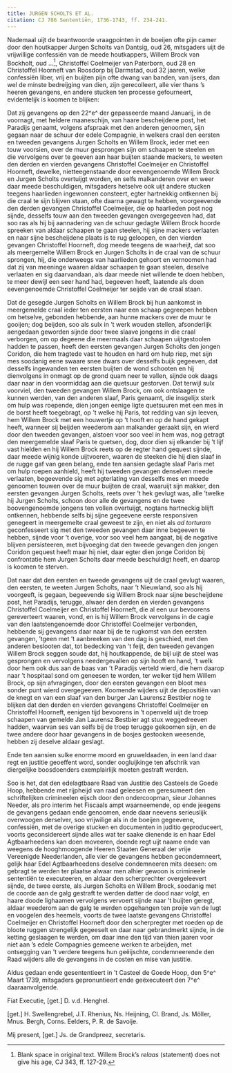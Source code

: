 ```yaml
---
title: JURGEN SCHOLTS ET AL.
citation: CJ 786 Sententiën, 1736-1743, ff. 234-241.
---
```


Nademaal uijt de beantwoorde vraagpointen in de boeijen ofte pijn camer door den houtkapper Jurgen Scholts van Dantsig, oud 26, mitsgaders uijt de vrijwillige confessiën van de meede houtkappers, Willem Brock van Bockholt, oud …[^1], Christoffel Coelmeijer van Paterborn, oud 28 en Christoffel Hoorneft van Roosdorp bij Darmstad, oud 32 jaaren, welke confessiën liber, vrij en buijten pijn ofte dwang van banden, van ijsers, dan wel de minste bedreijging van dien, zijn gerecolleert, alle vier thans ’s heeren gevangens, en andere stucken ten processe gefourneert, evidentelijk is koomen te blijken:

Dat zij gevangens op den 22^e^ der gepasseerde maand Januarij, in de voornagt, met heldere maaneschijn, van haare bescheijdene post, het Paradijs genaamt, volgens afspraak met den anderen genoomen, sijn gegaan naar de schuur der edele Compagnie, in welkers craal den eersten en tweeden gevangens Jurgen Scholts en Willem Brock, ieder met een touw voorsien, over de muur gesprongen sijn om schaapen te steelen en die vervolgens over te geeven aan haar buijten staande mackers, te weeten den derden en vierden gevangens Christoffel Coelmeijer en Christoffel Hoorneft, dewelke, nietteegenstaande door eevengenoemde Willem Brock en Jurgen Scholts overtuijgt worden, en selfs malkanderen over en weer daar meede beschuldigen, mitsgaders hetselve ook uijt andere stucken teegens haarlieden ingewonnen consteert, egter hartnekkig ontkennen bij die craal te sijn blijven staan, ofte daarna gewagt te hebben, voorgeevende den derden gevangen Christoffel Coelmeijer, die op haarlieden post nog sijnde, desselfs touw aan den tweeden gevangen overgegeeven had, dat soo ras als hij bij aannadering van de schuur gedagte Willem Brock hoorde spreeken van aldaar schaapen te gaan steelen, hij sijne mackers verlaaten en naar sijne bescheijdene plaats is te rug geloopen, en den vierden gevangen Christoffel Hoorneft, dog meede teegens de waarheijt, dat soo als meergemelte Willem Brock en Jurgen Scholts in de craal van de schuur sprongen, hij, die onderweegs van haarlieden gehoort en vernoomen had dat zij van meeninge waaren aldaar schaapen te gaan steelen, deselve verlaaten en sig daarvandaan, als daar meede niet willende te doen hebben, te meer dewijl een seer hand had, begeeven heeft, laatende als doen eevengenoemde Christoffel Coelmeijer ter seijde van de craal staan.

Dat de gesegde Jurgen Scholts en Willem Brock bij hun aankomst in meergemelde craal ieder ten eersten naar een schaap gegreepen hebben om hetselve, gebonden hebbende, aan hunne mackers over de muur te gooijen; dog beijden, soo als sulx in ’t werk wouden stellen, afsonderlijk aengedaan geworden sijnde door twee slaave jongens in die craal verborgen, om op degeene die meermaals daar schaapen uijtgestoolen hadden te passen, heeft den eersten gevangen Jurgen Scholts den jongen Coridon, die hem tragtede vast te houden en hard om hulp riep, met sijn mes soodanig eene swaare snee dwars over desselfs buijk gegeeven, dat desselfs ingewanden ten eersten buijten de wond schooten en hij dienvolgens in onmagt op de grond quam neer te vallen, sijnde ook daags daar naar in den voormiddag aan die quetsuur gestorven. Dat terwijl sulx voorviel, den tweeden gevangen Willem Brock, om ook ontslaagen te kunnen werden, van den anderen slaaf, Paris genaamt, die insgelijx sterk om hulp was roepende, dien jongen eenige ligte quetsuuren met een mes in de borst heeft toegebragt, op ’t welke hij Paris, tot redding van sijn leeven, hem Willem Brock met een houwertje op ’t hooft en op de hand gekapt heeft, wanneer sij beijden weederom aan malkander geraakt sijn, en wierd door den tweeden gevangen, alstoen voor soo veel in hem was, nog getragt den meergemelde slaaf Paris te quetsen, dog, door dien sij elkander bij ’t lijf vast hielden en hij Willem Brock reets op de regter hand gequest sijnde, daar meede wijnig konde uijtvoeren, waaren de steeken die hij dien slaaf in de rugge gaf van geen belang, ende ten aansien gedagte slaaf Paris met om hulp roepen aanhield, heeft hij tweeden gevangen denselven meede verlaaten, begeevende sig met agterlating van desselfs mes en meede genoomen touwen over de muur buijten de craal, waaruijt sijn makker, den eersten gevangen Jurgen Scholts, reets over ’t hek gevlugt was, alle ’twelke hij Jurgen Scholts, schoon door alle de gevangens en de twee boovengenoemde jongens ten vollen overtuijgt, nogtans hartneckig blijft ontkennen, hebbende selfs bij sijne gegeevene eerste responsiven genegeert in meergemelte craal geweest te zijn, en niet als *ad torturam* geconfesseert sig met den tweeden gevangen daar inne begeeven te hebben, sijnde voor ’t overige, voor soo veel hem aangaat, bij de negative blijven persisteeren, met bijvoeging dat den tweede gevangen den jongen Coridon gequest heeft maar hij niet, daar egter dien jonge Coridon bij confrontatie hem Jurgen Scholts daar meede beschuldigt heeft, en daarop is koomen te sterven.

Dat naar dat den eersten en tweede gevangens uijt de craal gevlugt waaren, den eersten, te weeten Jurgen Scholts, naar ’t Nieuwland, soo als hij voorgeeft, is gegaan, begeevende sig Willem Brock naar sijne bescheijdene post, het Paradijs, terugge, alwaer den derden en vierden gevangens Christoffel Coelmeijer en Christoffel Hoorneft, die al een uur bevoorens gereverteert waaren, vond, en is hij Willem Brock vervolgens in de cagie van den laatstengenoemde door Christoffel Coelmeijer verbonden, hebbende sij gevangens daar naar bij de te rugkomst van den eersten gevangen, ’tgeen met ’t aanbreeken van den dag is geschied, met den anderen beslooten dat, tot bedecking van ’t feijt, den tweeden gevangen Willem Brock seggen soude dat, hij houtkappende, de bijl uijt de steel was gesprongen en vervolgens needergevallen op sijn hooft en hand, ’t welk door hem ook dus aan de baas van ’t Paradijs verteld wierd, die hem daarop naar ’t hospitaal sond om geneesen te worden, ter welker tijd hem Willem Brock, op sijn afvragingen, door den eersten gevangen een bloot mes sonder punt wierd overgegeeven. Koomende wijders uijt de depositiën van de knegt en van een slaaf van den burger Jan Laurensz Bestbier nog te blijken dat den derden en vierden gevangens Christoffel Coelmeijer en Christoffel Hoorneft, eenigen tijd bevoorens in ’t openveld uijt de troep schaapen van gemelde Jan Laurensz Bestbier agt stux weggedreeven hadden, waarvan ses van selfs bij de troep terugge gekoomen sijn, en de twee andere door haar gevangens in de bosjes gestooken weesende, hebben zij deselve aldaar geslagt.

Ende ten aansien sulke enorme moord en gruweldaaden, in een land daar regt en justitie geoeffent word, sonder oogluijkinge ten afschrik van diergelijke boosdoenders exemplairlijk moeten gestraft werden.

Soo is het, dat den edelagtbaare Raad van Justitie des Casteels de Goede Hoop, hebbende met rijpheijd van raad geleesen en geresumeert den schriftelijken crimineelen eijsch door den ondercoopman, sieur Johannes Needer, als pro interim het Fiscaals ampt waarneemende, op ende jeegens de gevangens gedaan ende genoomen, ende daar neevens serieuslijk overwoogen derselver, soo vrijwilige als in de boeijen gegeevene, confessiën, met de overige stucken en documenten in juditio geproduceert, voorts geconsidereert sijnde alles wat ter saake dienende is en haar Edel Agtbaarheedens kan doen moveeren, doende regt uijt naame ende van weegens de hooghmoogende Heeren Staaten Generaal der vrije Vereenigde Neederlanden, alle vier de gevangens hebben gecondemneert, gelijk haar Edel Agtbaarheedens deselve condemneeren mits deesen: om gebragt te werden ter plaatse alwaar men alhier gewoon is crimineele sententiën te executeeren, en aldaar den scherprechter overgeleevert sijnde, de twee eerste, als Jurgen Scholts en Willem Brock, soodanig met de coorde aan de galg gestraft te werden datter de dood naar volgt, en haare doode lighaamen vervolgens vervoert sijnde naar ’t buijten geregt, aldaar weederom aan de galg te werden opgehangen ten proije van de lugt en voogelen des heemels, voorts de twee laatste gevangens Christoffel Coelmeijer en Christoffel Hoorneft door den scherpregter met roeden op de bloote ruggen strengelijk gegeeselt en daar naar gebrandmerkt sijnde, in de ketting geslaagen te werden, om daar inne den tijd van thien jaaren voor niet aan ’s edele Compagnies gemeene werken te arbeijden, met ontsegging van ’t verdere teegens hun geëijschte, condemneerende den Raad wijders alle de gevangens in de costen en mise van justitie.

Aldus gedaan ende gesententieert in ’t Casteel de Goede Hoop, den 5^e^ Maart 1739, mitsgaders gepronuntieert ende geëxecuteert den 7^e^ daaraanvolgende.

Fiat Executie, \[get.\] D. v.d. Henghel.

\[get.\] H. Swellengrebel, J.T. Rhenius, Ns. Heijning, Cl. Brand, Js. Möller, Mnus. Bergh, Corns. Eelders, P. R. de Savoije.

Mij present, \[get.\] Js. de Grandpreez, secretaris.

[^1]: Blank space in original text. Willem Brock’s *relaas* (statement) does not give his age, CJ 343, ff. 127-29.
